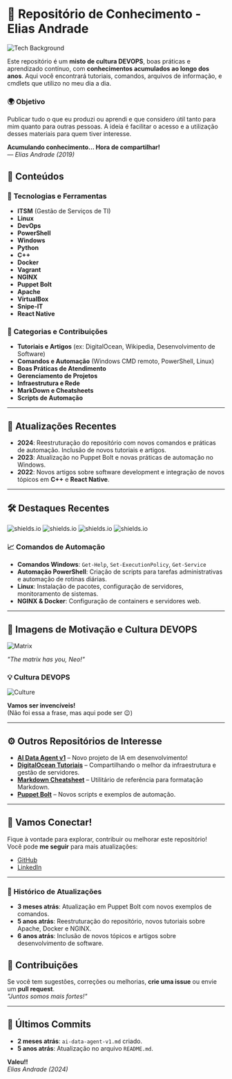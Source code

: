 # 🚀 Repositório de Conhecimento - Elias Andrade

![Tech Background](http://www.techproenterprise.com/wp-content/uploads/2016/05/headerbackground.png)

Este repositório é um **misto de cultura DEVOPS**, boas práticas e aprendizado contínuo, com **conhecimentos acumulados ao longo dos anos**. Aqui você encontrará tutoriais, comandos, arquivos de informação, e cmdlets que utilizo no meu dia a dia.

### 🌍 **Objetivo**
Publicar tudo o que eu produzi ou aprendi e que considero útil tanto para mim quanto para outras pessoas. A ideia é facilitar o acesso e a utilização desses materiais para quem tiver interesse. 

**Acumulando conhecimento... Hora de compartilhar!**  
_— Elias Andrade (2019)_

## 🧠 **Conteúdos**

### 📂 **Tecnologias e Ferramentas**

- **ITSM** (Gestão de Serviços de TI)
- **Linux**
- **DevOps**
- **PowerShell**
- **Windows** 
- **Python**
- **C++**
- **Docker**
- **Vagrant**
- **NGINX**
- **Puppet Bolt**
- **Apache**
- **VirtualBox**
- **Snipe-IT**
- **React Native**

### 📘 **Categorias e Contribuições**

- **Tutoriais e Artigos** (ex: DigitalOcean, Wikipedia, Desenvolvimento de Software)
- **Comandos e Automação** (Windows CMD remoto, PowerShell, Linux)
- **Boas Práticas de Atendimento**
- **Gerenciamento de Projetos**  
- **Infraestrutura e Rede**
- **MarkDown e Cheatsheets**
- **Scripts de Automação**

---

## 🔧 **Atualizações Recentes**

- **2024**: Reestruturação do repositório com novos comandos e práticas de automação. Inclusão de novos tutoriais e artigos.
- **2023**: Atualização no Puppet Bolt e novas práticas de automação no Windows.
- **2022**: Novos artigos sobre software development e integração de novos tópicos em **C++** e **React Native**.

---

## 🛠️ **Destaques Recentes**

![shields.io](https://img.shields.io/badge/PowerShell-%E2%9C%94-brightgreen)
![shields.io](https://img.shields.io/badge/Linux-%E2%9C%94-blue)
![shields.io](https://img.shields.io/badge/DevOps-%E2%9C%94-orange)
![shields.io](https://img.shields.io/badge/Windows-%E2%9C%94-red)

### 📈 **Comandos de Automação**

- **Comandos Windows**: `Get-Help`, `Set-ExecutionPolicy`, `Get-Service`
- **Automação PowerShell**: Criação de scripts para tarefas administrativas e automação de rotinas diárias.
- **Linux**: Instalação de pacotes, configuração de servidores, monitoramento de sistemas.
- **NGINX & Docker**: Configuração de containers e servidores web.

---

## 📸 **Imagens de Motivação e Cultura DEVOPS**

![Matrix](https://66.media.tumblr.com/4e67f2f2d4d2fcab4e8f6a9e5ccb3588/tumblr_ommxx7WK3p1tk7m95o1_500.gif)

_"The matrix has you, Neo!"_

### 💡 **Cultura DEVOPS**

![Culture](https://66.media.tumblr.com/46eb17b36b729413d831aed40be4f346/tumblr_nzz9beO66W1u77be0o1_500.gif)

**Vamos ser invencíveis!**  
(Não foi essa a frase, mas aqui pode ser 😉)

---

## ⚙️ **Outros Repositórios de Interesse**

- **[AI Data Agent v1](ai-data-agent-v1.md)** – Novo projeto de IA em desenvolvimento!
- **[DigitalOcean Tutoriais](https://www.digitalocean.com/)** – Compartilhando o melhor da infraestrutura e gestão de servidores.
- **[Markdown Cheatsheet](markdown-here/wiki/Adam-P-Markdown-Cheatsheet)** – Utilitário de referência para formatação Markdown.
- **[Puppet Bolt](puppetbolt.com)** – Novos scripts e exemplos de automação.

---

## 🎉 **Vamos Conectar!**

Fique à vontade para explorar, contribuir ou melhorar este repositório!  
Você pode **me seguir** para mais atualizações:

- [GitHub](https://github.com/chaos4455)
- [LinkedIn](https://www.linkedin.com/in/elias-andrade)

---

### 📝 **Histórico de Atualizações**

- **3 meses atrás**: Atualização em Puppet Bolt com novos exemplos de comandos.
- **5 anos atrás**: Reestruturação do repositório, novos tutoriais sobre Apache, Docker e NGINX.
- **6 anos atrás**: Inclusão de novos tópicos e artigos sobre desenvolvimento de software.

## 💬 **Contribuições**

Se você tem sugestões, correções ou melhorias, **crie uma issue** ou envie um **pull request**.  
_"Juntos somos mais fortes!"_

---

## 📅 **Últimos Commits**

- **2 meses atrás**: `ai-data-agent-v1.md` criado.
- **5 anos atrás**: Atualização no arquivo `README.md`.

**Valeu!!**  
_Elias Andrade (2024)_  
